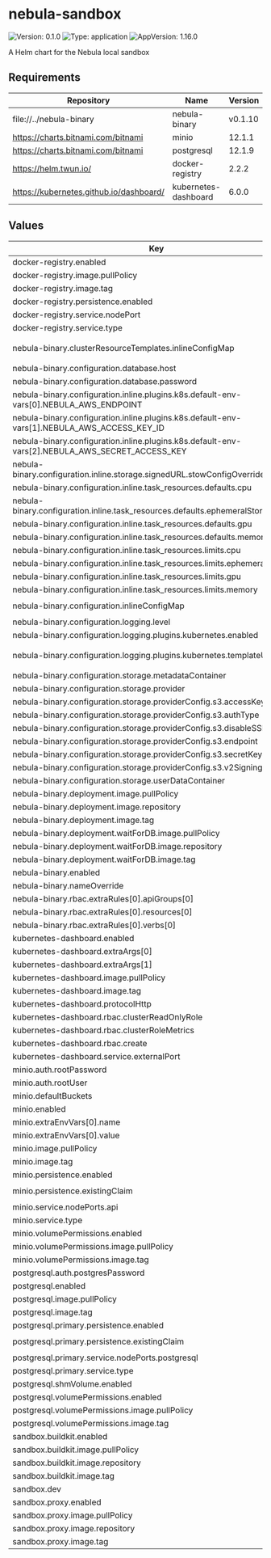 # nebula-sandbox

![Version: 0.1.0](https://img.shields.io/badge/Version-0.1.0-informational?style=flat-square) ![Type: application](https://img.shields.io/badge/Type-application-informational?style=flat-square) ![AppVersion: 1.16.0](https://img.shields.io/badge/AppVersion-1.16.0-informational?style=flat-square)

A Helm chart for the Nebula local sandbox

## Requirements

| Repository | Name | Version |
|------------|------|---------|
| file://../nebula-binary | nebula-binary | v0.1.10 |
| https://charts.bitnami.com/bitnami | minio | 12.1.1 |
| https://charts.bitnami.com/bitnami | postgresql | 12.1.9 |
| https://helm.twun.io/ | docker-registry | 2.2.2 |
| https://kubernetes.github.io/dashboard/ | kubernetes-dashboard | 6.0.0 |

## Values

| Key | Type | Default | Description |
|-----|------|---------|-------------|
| docker-registry.enabled | bool | `true` |  |
| docker-registry.image.pullPolicy | string | `"Never"` |  |
| docker-registry.image.tag | string | `"sandbox"` |  |
| docker-registry.persistence.enabled | bool | `false` |  |
| docker-registry.service.nodePort | int | `30000` |  |
| docker-registry.service.type | string | `"NodePort"` |  |
| nebula-binary.clusterResourceTemplates.inlineConfigMap | string | `"{{ include \"nebula-sandbox.clusterResourceTemplates.inlineConfigMap\" . }}"` |  |
| nebula-binary.configuration.database.host | string | `"{{ printf \"%s-postgresql\" .Release.Name | trunc 63 | trimSuffix \"-\" }}"` |  |
| nebula-binary.configuration.database.password | string | `"postgres"` |  |
| nebula-binary.configuration.inline.plugins.k8s.default-env-vars[0].NEBULA_AWS_ENDPOINT | string | `"http://{{ printf \"%s-minio\" .Release.Name | trunc 63 | trimSuffix \"-\" }}.{{ .Release.Namespace }}:9000"` |  |
| nebula-binary.configuration.inline.plugins.k8s.default-env-vars[1].NEBULA_AWS_ACCESS_KEY_ID | string | `"minio"` |  |
| nebula-binary.configuration.inline.plugins.k8s.default-env-vars[2].NEBULA_AWS_SECRET_ACCESS_KEY | string | `"miniostorage"` |  |
| nebula-binary.configuration.inline.storage.signedURL.stowConfigOverride.endpoint | string | `"http://localhost:30002"` |  |
| nebula-binary.configuration.inline.task_resources.defaults.cpu | string | `"500m"` |  |
| nebula-binary.configuration.inline.task_resources.defaults.ephemeralStorage | int | `0` |  |
| nebula-binary.configuration.inline.task_resources.defaults.gpu | int | `0` |  |
| nebula-binary.configuration.inline.task_resources.defaults.memory | string | `"1Gi"` |  |
| nebula-binary.configuration.inline.task_resources.limits.cpu | int | `0` |  |
| nebula-binary.configuration.inline.task_resources.limits.ephemeralStorage | int | `0` |  |
| nebula-binary.configuration.inline.task_resources.limits.gpu | int | `0` |  |
| nebula-binary.configuration.inline.task_resources.limits.memory | int | `0` |  |
| nebula-binary.configuration.inlineConfigMap | string | `"{{ include \"nebula-sandbox.configuration.inlineConfigMap\" . }}"` |  |
| nebula-binary.configuration.logging.level | int | `6` |  |
| nebula-binary.configuration.logging.plugins.kubernetes.enabled | bool | `true` |  |
| nebula-binary.configuration.logging.plugins.kubernetes.templateUri | string | `"http://localhost:30080/kubernetes-dashboard/#/log/{{.namespace }}/{{ .podName }}/pod?namespace={{ .namespace }}"` |  |
| nebula-binary.configuration.storage.metadataContainer | string | `"my-s3-bucket"` |  |
| nebula-binary.configuration.storage.provider | string | `"s3"` |  |
| nebula-binary.configuration.storage.providerConfig.s3.accessKey | string | `"minio"` |  |
| nebula-binary.configuration.storage.providerConfig.s3.authType | string | `"accesskey"` |  |
| nebula-binary.configuration.storage.providerConfig.s3.disableSSL | bool | `true` |  |
| nebula-binary.configuration.storage.providerConfig.s3.endpoint | string | `"http://{{ printf \"%s-minio\" .Release.Name | trunc 63 | trimSuffix \"-\" }}.{{ .Release.Namespace }}:9000"` |  |
| nebula-binary.configuration.storage.providerConfig.s3.secretKey | string | `"miniostorage"` |  |
| nebula-binary.configuration.storage.providerConfig.s3.v2Signing | bool | `true` |  |
| nebula-binary.configuration.storage.userDataContainer | string | `"my-s3-bucket"` |  |
| nebula-binary.deployment.image.pullPolicy | string | `"Never"` |  |
| nebula-binary.deployment.image.repository | string | `"nebula-binary"` |  |
| nebula-binary.deployment.image.tag | string | `"sandbox"` |  |
| nebula-binary.deployment.waitForDB.image.pullPolicy | string | `"Never"` |  |
| nebula-binary.deployment.waitForDB.image.repository | string | `"bitnami/postgresql"` |  |
| nebula-binary.deployment.waitForDB.image.tag | string | `"sandbox"` |  |
| nebula-binary.enabled | bool | `true` |  |
| nebula-binary.nameOverride | string | `"nebula-sandbox"` |  |
| nebula-binary.rbac.extraRules[0].apiGroups[0] | string | `"*"` |  |
| nebula-binary.rbac.extraRules[0].resources[0] | string | `"*"` |  |
| nebula-binary.rbac.extraRules[0].verbs[0] | string | `"*"` |  |
| kubernetes-dashboard.enabled | bool | `true` |  |
| kubernetes-dashboard.extraArgs[0] | string | `"--enable-insecure-login"` |  |
| kubernetes-dashboard.extraArgs[1] | string | `"--enable-skip-login"` |  |
| kubernetes-dashboard.image.pullPolicy | string | `"Never"` |  |
| kubernetes-dashboard.image.tag | string | `"sandbox"` |  |
| kubernetes-dashboard.protocolHttp | bool | `true` |  |
| kubernetes-dashboard.rbac.clusterReadOnlyRole | bool | `true` |  |
| kubernetes-dashboard.rbac.clusterRoleMetrics | bool | `false` |  |
| kubernetes-dashboard.rbac.create | bool | `true` |  |
| kubernetes-dashboard.service.externalPort | int | `80` |  |
| minio.auth.rootPassword | string | `"miniostorage"` |  |
| minio.auth.rootUser | string | `"minio"` |  |
| minio.defaultBuckets | string | `"my-s3-bucket"` |  |
| minio.enabled | bool | `true` |  |
| minio.extraEnvVars[0].name | string | `"MINIO_BROWSER_REDIRECT_URL"` |  |
| minio.extraEnvVars[0].value | string | `"http://localhost:30080/minio"` |  |
| minio.image.pullPolicy | string | `"Never"` |  |
| minio.image.tag | string | `"sandbox"` |  |
| minio.persistence.enabled | bool | `true` |  |
| minio.persistence.existingClaim | string | `"{{ include \"nebula-sandbox.persistence.minioVolumeName\" . }}"` |  |
| minio.service.nodePorts.api | int | `30002` |  |
| minio.service.type | string | `"NodePort"` |  |
| minio.volumePermissions.enabled | bool | `true` |  |
| minio.volumePermissions.image.pullPolicy | string | `"Never"` |  |
| minio.volumePermissions.image.tag | string | `"sandbox"` |  |
| postgresql.auth.postgresPassword | string | `"postgres"` |  |
| postgresql.enabled | bool | `true` |  |
| postgresql.image.pullPolicy | string | `"Never"` |  |
| postgresql.image.tag | string | `"sandbox"` |  |
| postgresql.primary.persistence.enabled | bool | `true` |  |
| postgresql.primary.persistence.existingClaim | string | `"{{ include \"nebula-sandbox.persistence.dbVolumeName\" . }}"` |  |
| postgresql.primary.service.nodePorts.postgresql | int | `30001` |  |
| postgresql.primary.service.type | string | `"NodePort"` |  |
| postgresql.shmVolume.enabled | bool | `false` |  |
| postgresql.volumePermissions.enabled | bool | `true` |  |
| postgresql.volumePermissions.image.pullPolicy | string | `"Never"` |  |
| postgresql.volumePermissions.image.tag | string | `"sandbox"` |  |
| sandbox.buildkit.enabled | bool | `true` |  |
| sandbox.buildkit.image.pullPolicy | string | `"Never"` |  |
| sandbox.buildkit.image.repository | string | `"moby/buildkit"` |  |
| sandbox.buildkit.image.tag | string | `"sandbox"` |  |
| sandbox.dev | bool | `false` |  |
| sandbox.proxy.enabled | bool | `true` |  |
| sandbox.proxy.image.pullPolicy | string | `"Never"` |  |
| sandbox.proxy.image.repository | string | `"envoyproxy/envoy"` |  |
| sandbox.proxy.image.tag | string | `"sandbox"` |  |

